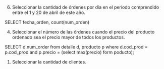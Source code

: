 6) Seleccionar la cantidad de órdenes por día en el período comprendido entre el 1 y 20 de abril de
este año. 

SELECT fecha_orden, count(num_orden)


4) Seleccionar el número de las órdenes cuando el precio del producto ordenado sea el precio
mayor de todos los productos. 

SELECT d.num_order from detalle d, producto p 
where d.cod_prod = p.cod_prod
and p.precio = (select max(precio) form poducto);


1) Seleccionar la cantidad de clientes. 
